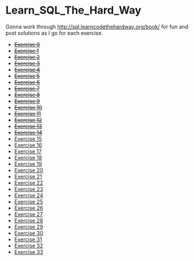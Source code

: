 Learn_SQL_The_Hard_Way
======================

Gonna work through http://sql.learncodethehardway.org/book/ for fun and post solutions as I go for each exercise.


- ~~[Exercise 0](http://sql.learncodethehardway.org/book/ex0.html)~~
- ~~[Exercise 1](http://sql.learncodethehardway.org/book/ex1.html)~~
- ~~[Exercise 2](http://sql.learncodethehardway.org/book/ex2.html)~~
- ~~[Exercise 3](http://sql.learncodethehardway.org/book/ex3.html)~~
- ~~[Exercise 4](http://sql.learncodethehardway.org/book/ex4.html)~~
- ~~[Exercise 5](http://sql.learncodethehardway.org/book/ex5.html)~~
- ~~[Exercise 6](http://sql.learncodethehardway.org/book/ex6.html)~~
- ~~[Exercise 7](http://sql.learncodethehardway.org/book/ex7.html)~~
- ~~[Exercise 8](http://sql.learncodethehardway.org/book/ex8.html)~~
- ~~[Exercise 9](http://sql.learncodethehardway.org/book/ex9.html)~~
- ~~[Exercise 10](http://sql.learncodethehardway.org/book/ex10.html)~~
- ~~[Exercise 11](http://sql.learncodethehardway.org/book/ex11.html)~~
- ~~[Exercise 12](http://sql.learncodethehardway.org/book/ex12.html)~~
- ~~[Exercise 13](http://sql.learncodethehardway.org/book/ex13.html)~~
- ~~[Exercise 14](http://sql.learncodethehardway.org/book/ex14.html)~~
- [Exercise 15](http://sql.learncodethehardway.org/book/ex15.html)
- [Exercise 16](http://sql.learncodethehardway.org/book/ex16.html)
- [Exercise 17](http://sql.learncodethehardway.org/book/ex17.html)
- [Exercise 18](http://sql.learncodethehardway.org/book/ex18.html)
- [Exercise 19](http://sql.learncodethehardway.org/book/ex19.html)
- [Exercise 20](http://sql.learncodethehardway.org/book/ex20.html)
- [Exercise 21](http://sql.learncodethehardway.org/book/ex21.html)
- [Exercise 22](http://sql.learncodethehardway.org/book/ex22.html)
- [Exercise 23](http://sql.learncodethehardway.org/book/ex23.html)
- [Exercise 24](http://sql.learncodethehardway.org/book/ex24.html)
- [Exercise 25](http://sql.learncodethehardway.org/book/ex25.html)
- [Exercise 26](http://sql.learncodethehardway.org/book/ex26.html)
- [Exercise 27](http://sql.learncodethehardway.org/book/ex27.html)
- [Exercise 28](http://sql.learncodethehardway.org/book/ex28.html)
- [Exercise 29](http://sql.learncodethehardway.org/book/ex29.html)
- [Exercise 30](http://sql.learncodethehardway.org/book/ex30.html)
- [Exercise 31](http://sql.learncodethehardway.org/book/ex31.html)
- [Exercise 32](http://sql.learncodethehardway.org/book/ex32.html)
- [Exercise 33](http://sql.learncodethehardway.org/book/ex33.html)

